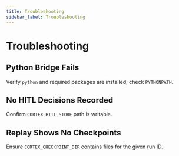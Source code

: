 ```yaml
---
title: Troubleshooting
sidebar_label: Troubleshooting
---
```


# Troubleshooting

## Python Bridge Fails
Verify `python` and required packages are installed; check `PYTHONPATH`.

## No HITL Decisions Recorded
Confirm `CORTEX_HITL_STORE` path is writable.

## Replay Shows No Checkpoints
Ensure `CORTEX_CHECKPOINT_DIR` contains files for the given run ID.
